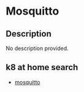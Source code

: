 # Mosquitto

## Description

No description provided.

## k8 at home search

- [mosquitto](https://nanne.dev/k8s-at-home-search/#/mosquitto)
